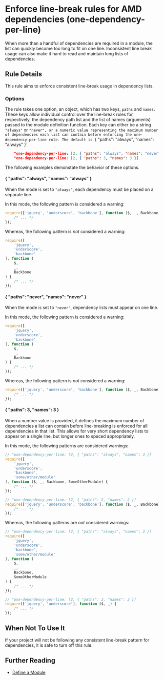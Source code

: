 # Enforce line-break rules for AMD dependencies (one-dependency-per-line)

When more than a handful of dependencies are required in a module, the list can quickly become too long to fit on one line. Inconsistent line break usage can also make it hard to read and maintain long lists of dependencies.

## Rule Details

This rule aims to enforce consistent line-break usage in dependency lists.

### Options

The rule takes one option, an object, which has two keys, `paths` and `names`. These keys allow individual control over the line-break rules for, respectively, the dependency path list and the list of names (arguments) passed to the module definition function. Each key can either be a string `"always"` or `"never", or a numeric value representing the maximum number of dependencies each list can contain before enforcing the one-dependency-per-line rule. The default is `{ "paths": "always", "names": "always" }`.

```json
    "one-dependency-per-line: [2, { "paths": "always", "names": "never" }]
    "one-dependency-per-line: [2, { "paths": 3, "names": 3 }]
```

The following examples demonstate the behavior of these options.

#### { "paths": "always", "names": "always" }

When the mode is set to `"always"`, each dependency must be placed on a separate line.

In this mode, the following pattern is considered a warning:

```js
require(['jquery', 'underscore', 'backbone'], function ($, _, Backbone) {
    /* ... */
});
```

Whereas, the following pattern is *not* considered a warning:

```js
require([
    'jquery',
    'underscore',
    'backbone'
], function (
    $,
    _,
    Backbone
) {
    /* ... */
});
```

#### { "paths": "never", "names": "never" }

When the mode is set to `"never"`, dependency lists must appear on one line.

In this mode, the following pattern is considered a warning:

```js
require([
    'jquery',
    'underscore',
    'backbone'
], function (
    $,
    _,
    Backbone
) {
    /* ... */
});
```

Whereas, the following pattern is *not* considered a warning:

```js
require(['jquery', 'underscore', 'backbone'], function ($, _, Backbone) {
    /* ... */
});
```

#### { "paths": 3, "names": 3 }

When a number value is provided, it defines the maximum number of dependencies a list can contain before line-breaking is enforced for all dependencies in that list. This allows for very short dependency lists to appear on a single line, but longer ones to spaced appropriately.

In this mode, the following patterns are considered warnings:

```js
// "one-dependency-per-line: [2, { "paths": "always", "names": 3 }]
require([
    'jquery',
    'underscore',
    'backbone',
    'some/other/module'
], function ($, _, Backbone, SomeOtherModule) {
    /* ... */
});

// "one-dependency-per-line: [2, { "paths": 2, "names": 2 }]
require(['jquery', 'underscore', 'backbone'], function ($, _, Backbone) {
    /* ... */
});
```

Whereas, the following patterns are *not* considered warnings:

```js
// "one-dependency-per-line: [2, { "paths": "always", "names": 3 }]
require([
    'jquery',
    'underscore',
    'backbone',
    'some/other/module'
], function (
    $,
    _,
    Backbone,
    SomeOtherModule
) {
    /* ... */
});

// "one-dependency-per-line: [2, { "paths": 2, "names": 2 }]
require(['jquery', 'underscore'], function ($, _) {
    /* ... */
});
```

## When Not To Use It

If your project will not be following any consistent line-break pattern for dependencies, it is safe to turn off this rule.

## Further Reading

* [Define a Module](http://requirejs.org/docs/api.html#define)

